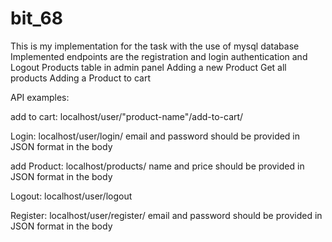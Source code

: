 # bit_68

This is my implementation for the task with the use of mysql database
Implemented endpoints are the registration and login authentication and Logout
Products table in admin panel
Adding a new Product
Get all products
Adding a Product to cart

API examples:

add to cart: localhost/user/"product-name"/add-to-cart/

Login: localhost/user/login/    email and password should be provided in JSON format in the body

add Product: localhost/products/    name and price should be provided in JSON format in the body

Logout: localhost/user/logout

Register: localhost/user/register/ email and password should be provided in JSON format in the body
